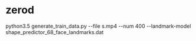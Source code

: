 # zerod

python3.5 generate_train_data.py --file s.mp4 --num 400 --landmark-model shape_predictor_68_face_landmarks.dat
